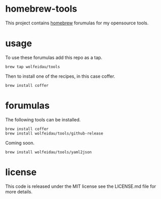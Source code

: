 # homebrew-tools

This project contains [homebrew](http://brew.sh/) forumulas for my opensource tools.

# usage

To use these forumulas add this repo as a tap.

```
brew tap wolfeidau/tools
```

Then to install one of the recipes, in this case coffer.

```
brew install coffer
```

# forumulas

The following tools can be installed.

```
brew install coffer
brew install wolfeidau/tools/github-release
```

Coming soon.

```
brew install wolfeidau/tools/yaml2json
```


# license

This code is released under the MIT license see the LICENSE.md file for more details.
